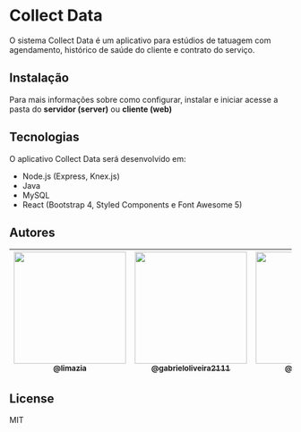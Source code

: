 # Collect Data
O sistema Collect Data é um aplicativo para estúdios de tatuagem com agendamento, histórico de saúde do cliente e contrato do serviço.
 
## Instalação
Para mais informações sobre como configurar, instalar e iniciar acesse a pasta do **servidor (server)** ou **cliente (web)**

## Tecnologias

O aplicativo Collect Data será desenvolvido em:

- Node.js (Express, Knex.js)
- Java 
- MySQL
- React (Bootstrap 4, Styled Components e Font Awesome 5)

## Autores

| [<img src="https://avatars.githubusercontent.com/u/32038004?v=2" width="200px" height="auto"><br><sub>@limazia</sub>](https://github.com/limazia) | [<img src="https://avatars.githubusercontent.com/u/83615741?v=2" width="200px" height="auto"><br><sub>@gabrieloliveira2111</sub>](https://github.com/gabrieloliveira2111) | [<img src="https://avatars.githubusercontent.com/u/89888509?v=2" width="200px" height="auto"><br><sub>@luisrenato02</sub>](https://github.com/luisrenato02) | [<img src="https://avatars.githubusercontent.com/u/102265428?v=2" width="200px" height="auto"><br><sub>@leonardoXimenes</sub>](https://github.com/leonardoXimenes) | [<img src="https://avatars.githubusercontent.com/u/102265479?v=2" width="200px" height="auto"><br><sub>@Mbizoo</sub>](https://github.com/Mbizoo) | [<img src="[https://avatars.githubusercontent.com/u/102265479?v=2](https://avatars.githubusercontent.com/u/51273479?v=4)" width="200px" height="auto"><br><sub>@matiasfilho81</sub>](https://github.com/matiasfilho81) | 
|---|---|---|---|---|---|

## License

MIT
